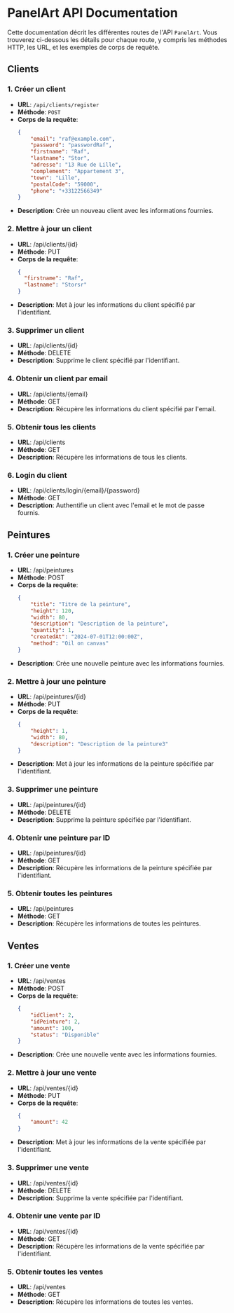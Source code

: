 # PanelArt API Documentation

Cette documentation décrit les différentes routes de l'API `PanelArt`. Vous trouverez ci-dessous les détails pour chaque route, y compris les méthodes HTTP, les URL, et les exemples de corps de requête.

## Clients

### 1. Créer un client

- **URL**: `/api/clients/register`
- **Méthode**: `POST`
- **Corps de la requête**:
  ```json
  {
      "email": "raf@example.com",
      "password": "passwordRaf",
      "firstname": "Raf",
      "lastname": "Stor",
      "adresse": "13 Rue de Lille",
      "complement": "Appartement 3",
      "town": "Lille",
      "postalCode": "59000",
      "phone": "+33122566349"
  }
- **Description**: Crée un nouveau client avec les informations fournies.

### 2. Mettre à jour un client
- **URL**: /api/clients/{id}
- **Méthode**: PUT
- **Corps de la requête**:
  ```json
  {
    "firstname": "Raf",
    "lastname": "Storsr"
  }
- **Description**: Met à jour les informations du client spécifié par l'identifiant.

### 3. Supprimer un client
- **URL**: /api/clients/{id}
- **Méthode**: DELETE
- **Description**: Supprime le client spécifié par l'identifiant.

### 4. Obtenir un client par email
- **URL**: /api/clients/{email}
- **Méthode**: GET
- **Description**: Récupère les informations du client spécifié par l'email.

### 5. Obtenir tous les clients
- **URL**: /api/clients
- **Méthode**: GET
- **Description**: Récupère les informations de tous les clients.

### 6. Login du client
- **URL**: /api/clients/login/{email}/{password}
- **Méthode**: GET
- **Description**: Authentifie un client avec l'email et le mot de passe fournis.


## Peintures
### 1. Créer une peinture
- **URL**: /api/peintures
- **Méthode**: POST
- **Corps de la requête**:
  ```json
  {
      "title": "Titre de la peinture",
      "height": 120,
      "width": 80,
      "description": "Description de la peinture",
      "quantity": 1,
      "createdAt": "2024-07-01T12:00:00Z",
      "method": "Oil on canvas"
  }
- **Description**: Crée une nouvelle peinture avec les informations fournies.

### 2. Mettre à jour une peinture
- **URL**: /api/peintures/{id}
- **Méthode**: PUT
- **Corps de la requête**:
  ```json
  {
      "height": 1,
      "width": 80,
      "description": "Description de la peinture3"
  }
- **Description**: Met à jour les informations de la peinture spécifiée par l'identifiant.

### 3. Supprimer une peinture
- **URL**: /api/peintures/{id}
- **Méthode**: DELETE
- **Description**: Supprime la peinture spécifiée par l'identifiant.

### 4. Obtenir une peinture par ID
- **URL**: /api/peintures/{id}
- **Méthode**: GET
- **Description**: Récupère les informations de la peinture spécifiée par l'identifiant.

### 5. Obtenir toutes les peintures
- **URL**: /api/peintures
- **Méthode**: GET
- **Description**: Récupère les informations de toutes les peintures.

## Ventes
### 1. Créer une vente
- **URL**: /api/ventes
- **Méthode**: POST
- **Corps de la requête**:
  ```json
  {
      "idClient": 2,
      "idPeinture": 2,
      "amount": 100,
      "status": "Disponible"
  }
- **Description**: Crée une nouvelle vente avec les informations fournies.

### 2. Mettre à jour une vente
- **URL**: /api/ventes/{id}
- **Méthode**: PUT
- **Corps de la requête**:
  ```json
  {
      "amount": 42
  }
- **Description**: Met à jour les informations de la vente spécifiée par l'identifiant.

### 3. Supprimer une vente
- **URL**: /api/ventes/{id}
- **Méthode**: DELETE
- **Description**: Supprime la vente spécifiée par l'identifiant.

### 4. Obtenir une vente par ID
- **URL**: /api/ventes/{id}
- **Méthode**: GET
- **Description**: Récupère les informations de la vente spécifiée par l'identifiant.

### 5. Obtenir toutes les ventes
- **URL**: /api/ventes
- **Méthode**: GET
- **Description**: Récupère les informations de toutes les ventes.
